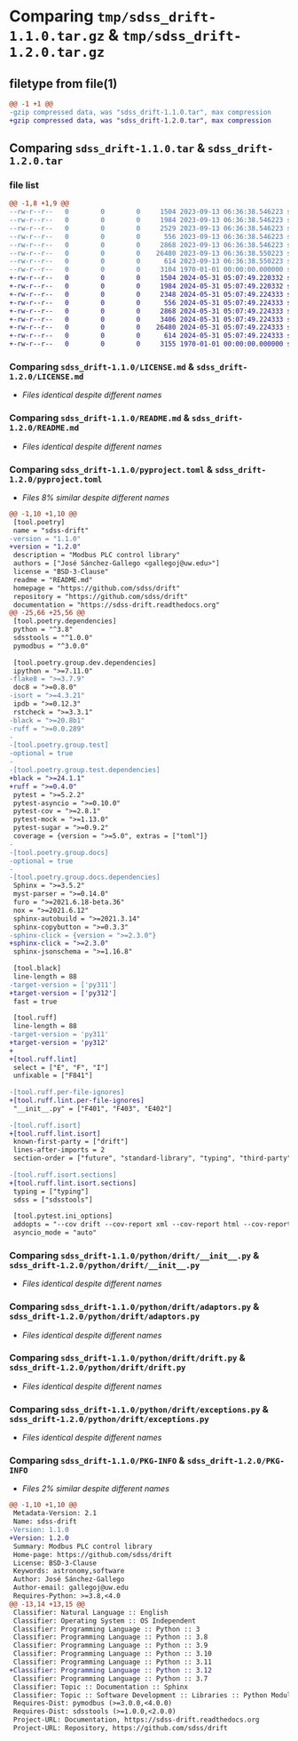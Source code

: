 # Comparing `tmp/sdss_drift-1.1.0.tar.gz` & `tmp/sdss_drift-1.2.0.tar.gz`

## filetype from file(1)

```diff
@@ -1 +1 @@
-gzip compressed data, was "sdss_drift-1.1.0.tar", max compression
+gzip compressed data, was "sdss_drift-1.2.0.tar", max compression
```

## Comparing `sdss_drift-1.1.0.tar` & `sdss_drift-1.2.0.tar`

### file list

```diff
@@ -1,8 +1,9 @@
--rw-r--r--   0        0        0     1504 2023-09-13 06:36:38.546223 sdss_drift-1.1.0/LICENSE.md
--rw-r--r--   0        0        0     1984 2023-09-13 06:36:38.546223 sdss_drift-1.1.0/README.md
--rw-r--r--   0        0        0     2529 2023-09-13 06:36:38.546223 sdss_drift-1.1.0/pyproject.toml
--rw-r--r--   0        0        0      556 2023-09-13 06:36:38.546223 sdss_drift-1.1.0/python/drift/__init__.py
--rw-r--r--   0        0        0     2868 2023-09-13 06:36:38.546223 sdss_drift-1.1.0/python/drift/adaptors.py
--rw-r--r--   0        0        0    26480 2023-09-13 06:36:38.550223 sdss_drift-1.1.0/python/drift/drift.py
--rw-r--r--   0        0        0      614 2023-09-13 06:36:38.550223 sdss_drift-1.1.0/python/drift/exceptions.py
--rw-r--r--   0        0        0     3104 1970-01-01 00:00:00.000000 sdss_drift-1.1.0/PKG-INFO
+-rw-r--r--   0        0        0     1504 2024-05-31 05:07:49.220332 sdss_drift-1.2.0/LICENSE.md
+-rw-r--r--   0        0        0     1984 2024-05-31 05:07:49.220332 sdss_drift-1.2.0/README.md
+-rw-r--r--   0        0        0     2348 2024-05-31 05:07:49.224333 sdss_drift-1.2.0/pyproject.toml
+-rw-r--r--   0        0        0      556 2024-05-31 05:07:49.224333 sdss_drift-1.2.0/python/drift/__init__.py
+-rw-r--r--   0        0        0     2868 2024-05-31 05:07:49.224333 sdss_drift-1.2.0/python/drift/adaptors.py
+-rw-r--r--   0        0        0     3406 2024-05-31 05:07:49.224333 sdss_drift-1.2.0/python/drift/convert.py
+-rw-r--r--   0        0        0    26480 2024-05-31 05:07:49.224333 sdss_drift-1.2.0/python/drift/drift.py
+-rw-r--r--   0        0        0      614 2024-05-31 05:07:49.224333 sdss_drift-1.2.0/python/drift/exceptions.py
+-rw-r--r--   0        0        0     3155 1970-01-01 00:00:00.000000 sdss_drift-1.2.0/PKG-INFO
```

### Comparing `sdss_drift-1.1.0/LICENSE.md` & `sdss_drift-1.2.0/LICENSE.md`

 * *Files identical despite different names*

### Comparing `sdss_drift-1.1.0/README.md` & `sdss_drift-1.2.0/README.md`

 * *Files identical despite different names*

### Comparing `sdss_drift-1.1.0/pyproject.toml` & `sdss_drift-1.2.0/pyproject.toml`

 * *Files 8% similar despite different names*

```diff
@@ -1,10 +1,10 @@
 [tool.poetry]
 name = "sdss-drift"
-version = "1.1.0"
+version = "1.2.0"
 description = "Modbus PLC control library"
 authors = ["José Sánchez-Gallego <gallegoj@uw.edu>"]
 license = "BSD-3-Clause"
 readme = "README.md"
 homepage = "https://github.com/sdss/drift"
 repository = "https://github.com/sdss/drift"
 documentation = "https://sdss-drift.readthedocs.org"
@@ -25,66 +25,56 @@
 [tool.poetry.dependencies]
 python = "^3.8"
 sdsstools = "^1.0.0"
 pymodbus = "^3.0.0"
 
 [tool.poetry.group.dev.dependencies]
 ipython = ">=7.11.0"
-flake8 = ">=3.7.9"
 doc8 = ">=0.8.0"
-isort = ">=4.3.21"
 ipdb = ">=0.12.3"
 rstcheck = ">=3.3.1"
-black = ">=20.8b1"
-ruff = ">=0.0.289"
-
-[tool.poetry.group.test]
-optional = true
-
-[tool.poetry.group.test.dependencies]
+black = ">=24.1.1"
+ruff = ">=0.4.0"
 pytest = ">=5.2.2"
 pytest-asyncio = ">=0.10.0"
 pytest-cov = ">=2.8.1"
 pytest-mock = ">=1.13.0"
 pytest-sugar = ">=0.9.2"
 coverage = {version = ">=5.0", extras = ["toml"]}
-
-[tool.poetry.group.docs]
-optional = true
-
-[tool.poetry.group.docs.dependencies]
 Sphinx = ">=3.5.2"
 myst-parser = ">=0.14.0"
 furo = ">=2021.6.18-beta.36"
 nox = ">=2021.6.12"
 sphinx-autobuild = ">=2021.3.14"
 sphinx-copybutton = ">=0.3.3"
-sphinx-click = {version = ">=2.3.0"}
+sphinx-click = ">=2.3.0"
 sphinx-jsonschema = ">=1.16.8"
 
 [tool.black]
 line-length = 88
-target-version = ['py311']
+target-version = ['py312']
 fast = true
 
 [tool.ruff]
 line-length = 88
-target-version = 'py311'
+target-version = 'py312'
+
+[tool.ruff.lint]
 select = ["E", "F", "I"]
 unfixable = ["F841"]
 
-[tool.ruff.per-file-ignores]
+[tool.ruff.lint.per-file-ignores]
 "__init__.py" = ["F401", "F403", "E402"]
 
-[tool.ruff.isort]
+[tool.ruff.lint.isort]
 known-first-party = ["drift"]
 lines-after-imports = 2
 section-order = ["future", "standard-library", "typing", "third-party", "sdss", "first-party", "local-folder"]
 
-[tool.ruff.isort.sections]
+[tool.ruff.lint.isort.sections]
 typing = ["typing"]
 sdss = ["sdsstools"]
 
 [tool.pytest.ini_options]
 addopts = "--cov drift --cov-report xml --cov-report html --cov-report term -W ignore"
 asyncio_mode = "auto"
```

### Comparing `sdss_drift-1.1.0/python/drift/__init__.py` & `sdss_drift-1.2.0/python/drift/__init__.py`

 * *Files identical despite different names*

### Comparing `sdss_drift-1.1.0/python/drift/adaptors.py` & `sdss_drift-1.2.0/python/drift/adaptors.py`

 * *Files identical despite different names*

### Comparing `sdss_drift-1.1.0/python/drift/drift.py` & `sdss_drift-1.2.0/python/drift/drift.py`

 * *Files identical despite different names*

### Comparing `sdss_drift-1.1.0/python/drift/exceptions.py` & `sdss_drift-1.2.0/python/drift/exceptions.py`

 * *Files identical despite different names*

### Comparing `sdss_drift-1.1.0/PKG-INFO` & `sdss_drift-1.2.0/PKG-INFO`

 * *Files 2% similar despite different names*

```diff
@@ -1,10 +1,10 @@
 Metadata-Version: 2.1
 Name: sdss-drift
-Version: 1.1.0
+Version: 1.2.0
 Summary: Modbus PLC control library
 Home-page: https://github.com/sdss/drift
 License: BSD-3-Clause
 Keywords: astronomy,software
 Author: José Sánchez-Gallego
 Author-email: gallegoj@uw.edu
 Requires-Python: >=3.8,<4.0
@@ -13,14 +13,15 @@
 Classifier: Natural Language :: English
 Classifier: Operating System :: OS Independent
 Classifier: Programming Language :: Python :: 3
 Classifier: Programming Language :: Python :: 3.8
 Classifier: Programming Language :: Python :: 3.9
 Classifier: Programming Language :: Python :: 3.10
 Classifier: Programming Language :: Python :: 3.11
+Classifier: Programming Language :: Python :: 3.12
 Classifier: Programming Language :: Python :: 3.7
 Classifier: Topic :: Documentation :: Sphinx
 Classifier: Topic :: Software Development :: Libraries :: Python Modules
 Requires-Dist: pymodbus (>=3.0.0,<4.0.0)
 Requires-Dist: sdsstools (>=1.0.0,<2.0.0)
 Project-URL: Documentation, https://sdss-drift.readthedocs.org
 Project-URL: Repository, https://github.com/sdss/drift
```


